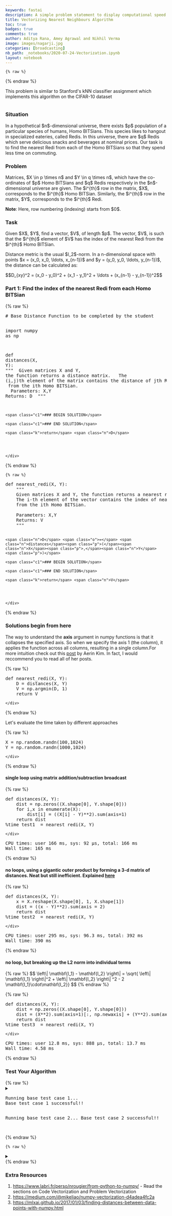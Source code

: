 ```yaml
---
keywords: fastai
description: A simple problem statement to display computational speed up due to vectorization and broadcasting in numpy
title: Vectorizing Nearest Neighbours Algorithm
toc: true 
badges: true
comments: true
author: Aditya Rana, Amey Agrawal and Nikhil Verma
image: images/nagarji.jpg
categories: [broadcasting]
nb_path: _notebooks/2020-07-24-Vectorization.ipynb
layout: notebook
---
```


<!--
#################################################
### THIS FILE WAS AUTOGENERATED! DO NOT EDIT! ###
#################################################
# file to edit: _notebooks/2020-07-24-Vectorization.ipynb
-->

<div class="container" id="notebook-container">
        
    {% raw %}
    
<div class="cell border-box-sizing code_cell rendered">

</div>
    {% endraw %}

<div class="cell border-box-sizing text_cell rendered"><div class="inner_cell">
<div class="text_cell_render border-box-sizing rendered_html">
<p>This problem is similar to Stanford's kNN classifier assignment which implements this algorithm on the CIFAR-10 dataset</p>

</div>
</div>
</div>
<div class="cell border-box-sizing text_cell rendered"><div class="inner_cell">
<div class="text_cell_render border-box-sizing rendered_html">
<p><img src="/blog/images/copied_from_nb/my_icons/nagarji.jpg" alt="" title="Redi at BITS Pilani"></p>

</div>
</div>
</div>
<div class="cell border-box-sizing text_cell rendered"><div class="inner_cell">
<div class="text_cell_render border-box-sizing rendered_html">
<h3 id="Situation">Situation<a class="anchor-link" href="#Situation"> </a></h3><p>In a hypothetical $n$-dimensional universe, there exists $p$ population of a particular species of humans, Homo BITSians. This species likes to hangout in specialized eateries, called Redis. In this universe, there are $q$ Redis which serve delicious snacks and beverages at nominal prices. Our task is to find the nearest Redi from each of the Homo BITSians so that they spend less time on commuting.</p>
<h3 id="Problem">Problem<a class="anchor-link" href="#Problem"> </a></h3><p>Matrices, $X \in p \times n$ and $Y \in q \times n$, which have the co-ordinates of $p$ Homo BITSians and $q$ Redis respectively in the $n$-dimensional universe are given. The $i^{th}$ row in the matrix, $X$, corresponds to the $i^{th}$ Homo BITSian. Similarly, the $i^{th}$ row in the matrix, $Y$, corresponds to the $i^{th}$ Redi.</p>
<p><strong>Note</strong>: Here, row numbering (indexing) starts from $0$.</p>
<h3 id="Task">Task<a class="anchor-link" href="#Task"> </a></h3><p>Given $X$, $Y$, find a vector, $V$, of length $p$. The vector, $V$, is such that the $i^{th}$ element of $V$ has the index of the nearest Redi from the $i^{th}$ Homo BITSian.</p>
<p>Distance metric is the usual $l_2$-norm.
In a n-dimensional space with points $x = (x_0, x_0, \ldots, x_{n-1})$ and $y = (y_0, y_0, \ldots, y_{n-1})$, the distance can be calculated as:</p>
$$D_{xy}^2 = (x_0 - y_0)^2 
+ (x_1 - y_1)^2 + \ldots + (x_{n-1} - y_{n-1})^2$$
</div>
</div>
</div>
<div class="cell border-box-sizing text_cell rendered"><div class="inner_cell">
<div class="text_cell_render border-box-sizing rendered_html">
<h3 id="Part-1:-Find-the-index-of-the-nearest-Redi-from-each-Homo-BITSian">Part 1: Find the index of the nearest Redi from each Homo BITSian<a class="anchor-link" href="#Part-1:-Find-the-index-of-the-nearest-Redi-from-each-Homo-BITSian"> </a></h3>
</div>
</div>
</div>
    {% raw %}
    
<div class="cell border-box-sizing code_cell rendered">
<div class="input">

<div class="inner_cell">
    <div class="input_area">
<div class=" highlight hl-ipython3"><pre><span></span><span class="c1"># Base Distance Function to be completed by the student</span>

<span class="kn">import</span> <span class="nn">numpy</span> <span class="k">as</span> <span class="nn">np</span>

<span class="k">def</span> <span class="nf">distances</span><span class="p">(</span><span class="n">X</span><span class="p">,</span> <span class="n">Y</span><span class="p">):</span>
    <span class="sd">&quot;&quot;&quot;</span>
<span class="sd">    Given matrices X and Y, the function returns a distance matrix. </span>
<span class="sd">    The (i,j)th element of the matrix contains the distance of jth Redi </span>
<span class="sd">    from the ith Homo BITSian.</span>
<span class="sd">    </span>
<span class="sd">    Parameters: X,Y</span>
<span class="sd">    Returns: D</span>
<span class="sd">    &quot;&quot;&quot;</span>
    
    <span class="c1">### BEGIN SOLUTION</span>

    <span class="c1">### END SOLUTION</span>
    
    <span class="k">return</span> <span class="n">D</span>
</pre></div>

    </div>
</div>
</div>

</div>
    {% endraw %}

    {% raw %}
    
<div class="cell border-box-sizing code_cell rendered">
<div class="input">

<div class="inner_cell">
    <div class="input_area">
<div class=" highlight hl-ipython3"><pre><span></span><span class="k">def</span> <span class="nf">nearest_redi</span><span class="p">(</span><span class="n">X</span><span class="p">,</span> <span class="n">Y</span><span class="p">):</span>
    <span class="sd">&quot;&quot;&quot;</span>
<span class="sd">    Given matrices X and Y, the function returns a nearest redi vector. </span>
<span class="sd">    The i-th element of the vector contains the index of nearest Redi </span>
<span class="sd">    from the ith Homo BITSian.</span>
<span class="sd">    </span>
<span class="sd">    Parameters: X,Y</span>
<span class="sd">    Returns: V</span>
<span class="sd">    &quot;&quot;&quot;</span>
    
    <span class="n">D</span> <span class="o">=</span> <span class="n">distances</span><span class="p">(</span><span class="n">X</span><span class="p">,</span><span class="n">Y</span><span class="p">)</span>
    
    <span class="c1">### BEGIN SOLUTION</span>

    <span class="c1">### END SOLUTION</span>
    
    <span class="k">return</span> <span class="n">V</span>
</pre></div>

    </div>
</div>
</div>

</div>
    {% endraw %}

<div class="cell border-box-sizing text_cell rendered"><div class="inner_cell">
<div class="text_cell_render border-box-sizing rendered_html">
<h3 id="Solutions-begin-from-here">Solutions begin from here<a class="anchor-link" href="#Solutions-begin-from-here"> </a></h3><p>The way to understand the <strong>axis</strong> argument in numpy functions is that it collapses the specified axis. So when we specify the axis 1 (the column), it applies the function across all columns, resulting in a single column.For more intuition check out this <a href="https://medium.com/@aerinykim/numpy-sum-axis-intuition-6eb94926a5d1">post</a> by Aerin Kim. In fact, I would reccommend you to read all of her posts.</p>

</div>
</div>
</div>
    {% raw %}
    
<div class="cell border-box-sizing code_cell rendered">
<div class="input">

<div class="inner_cell">
    <div class="input_area">
<div class=" highlight hl-ipython3"><pre><span></span><span class="k">def</span> <span class="nf">nearest_redi</span><span class="p">(</span><span class="n">X</span><span class="p">,</span> <span class="n">Y</span><span class="p">):</span>
    <span class="n">D</span> <span class="o">=</span> <span class="n">distances</span><span class="p">(</span><span class="n">X</span><span class="p">,</span> <span class="n">Y</span><span class="p">)</span>
    <span class="n">V</span> <span class="o">=</span> <span class="n">np</span><span class="o">.</span><span class="n">argmin</span><span class="p">(</span><span class="n">D</span><span class="p">,</span> <span class="mi">1</span><span class="p">)</span>
    <span class="k">return</span> <span class="n">V</span>
</pre></div>

    </div>
</div>
</div>

</div>
    {% endraw %}

<div class="cell border-box-sizing text_cell rendered"><div class="inner_cell">
<div class="text_cell_render border-box-sizing rendered_html">
<p>Let's evaluate the time taken by different approaches</p>

</div>
</div>
</div>
    {% raw %}
    
<div class="cell border-box-sizing code_cell rendered">
<div class="input">

<div class="inner_cell">
    <div class="input_area">
<div class=" highlight hl-ipython3"><pre><span></span><span class="n">X</span> <span class="o">=</span> <span class="n">np</span><span class="o">.</span><span class="n">random</span><span class="o">.</span><span class="n">randn</span><span class="p">(</span><span class="mi">100</span><span class="p">,</span><span class="mi">1024</span><span class="p">)</span>
<span class="n">Y</span> <span class="o">=</span> <span class="n">np</span><span class="o">.</span><span class="n">random</span><span class="o">.</span><span class="n">randn</span><span class="p">(</span><span class="mi">1000</span><span class="p">,</span><span class="mi">1024</span><span class="p">)</span>
</pre></div>

    </div>
</div>
</div>

</div>
    {% endraw %}

<div class="cell border-box-sizing text_cell rendered"><div class="inner_cell">
<div class="text_cell_render border-box-sizing rendered_html">
<h4 id="single-loop-using--matrix-addition/subtraction-broadcast">single loop using  matrix addition/subtraction broadcast<a class="anchor-link" href="#single-loop-using--matrix-addition/subtraction-broadcast"> </a></h4>
</div>
</div>
</div>
    {% raw %}
    
<div class="cell border-box-sizing code_cell rendered">
<div class="input">

<div class="inner_cell">
    <div class="input_area">
<div class=" highlight hl-ipython3"><pre><span></span><span class="k">def</span> <span class="nf">distances</span><span class="p">(</span><span class="n">X</span><span class="p">,</span> <span class="n">Y</span><span class="p">):</span>
    <span class="n">dist</span> <span class="o">=</span> <span class="n">np</span><span class="o">.</span><span class="n">zeros</span><span class="p">((</span><span class="n">X</span><span class="o">.</span><span class="n">shape</span><span class="p">[</span><span class="mi">0</span><span class="p">],</span> <span class="n">Y</span><span class="o">.</span><span class="n">shape</span><span class="p">[</span><span class="mi">0</span><span class="p">]))</span>
    <span class="k">for</span> <span class="n">i</span><span class="p">,</span><span class="n">x</span> <span class="ow">in</span> <span class="nb">enumerate</span><span class="p">(</span><span class="n">X</span><span class="p">):</span>
        <span class="n">dist</span><span class="p">[</span><span class="n">i</span><span class="p">]</span> <span class="o">=</span> <span class="p">((</span><span class="n">X</span><span class="p">[</span><span class="n">i</span><span class="p">]</span> <span class="o">-</span> <span class="n">Y</span><span class="p">)</span><span class="o">**</span><span class="mi">2</span><span class="p">)</span><span class="o">.</span><span class="n">sum</span><span class="p">(</span><span class="n">axis</span><span class="o">=</span><span class="mi">1</span><span class="p">)</span>
    <span class="k">return</span> <span class="n">dist</span>
<span class="o">%</span><span class="k">time</span> test1  = nearest_redi(X, Y)
</pre></div>

    </div>
</div>
</div>

<div class="output_wrapper">
<div class="output">

<div class="output_area">

<div class="output_subarea output_stream output_stdout output_text">
<pre>CPU times: user 166 ms, sys: 92 µs, total: 166 ms
Wall time: 165 ms
</pre>
</div>
</div>

</div>
</div>

</div>
    {% endraw %}

<div class="cell border-box-sizing text_cell rendered"><div class="inner_cell">
<div class="text_cell_render border-box-sizing rendered_html">
<h4 id="no-loops,-using-a-gigantic-outer-product-by-forming-a-3-d-matrix-of-distances.-Neat-but-still-inefficient.-Explained-here">no loops, using a gigantic outer product by forming a 3-d matrix of distances. Neat but still inefficient. Explained <a href="http://scipy.github.io/old-wiki/pages/EricsBroadcastingDoc">here</a><a class="anchor-link" href="#no-loops,-using-a-gigantic-outer-product-by-forming-a-3-d-matrix-of-distances.-Neat-but-still-inefficient.-Explained-here"> </a></h4>
</div>
</div>
</div>
    {% raw %}
    
<div class="cell border-box-sizing code_cell rendered">
<div class="input">

<div class="inner_cell">
    <div class="input_area">
<div class=" highlight hl-ipython3"><pre><span></span><span class="k">def</span> <span class="nf">distances</span><span class="p">(</span><span class="n">X</span><span class="p">,</span> <span class="n">Y</span><span class="p">):</span>
    <span class="n">x</span> <span class="o">=</span> <span class="n">X</span><span class="o">.</span><span class="n">reshape</span><span class="p">(</span><span class="n">X</span><span class="o">.</span><span class="n">shape</span><span class="p">[</span><span class="mi">0</span><span class="p">],</span> <span class="mi">1</span><span class="p">,</span> <span class="n">X</span><span class="o">.</span><span class="n">shape</span><span class="p">[</span><span class="mi">1</span><span class="p">])</span>
    <span class="n">dist</span> <span class="o">=</span> <span class="p">((</span><span class="n">x</span> <span class="o">-</span> <span class="n">Y</span><span class="p">)</span><span class="o">**</span><span class="mi">2</span><span class="p">)</span><span class="o">.</span><span class="n">sum</span><span class="p">(</span><span class="n">axis</span> <span class="o">=</span> <span class="mi">2</span><span class="p">)</span>
    <span class="k">return</span> <span class="n">dist</span>
<span class="o">%</span><span class="k">time</span> test2  = nearest_redi(X, Y)
</pre></div>

    </div>
</div>
</div>

<div class="output_wrapper">
<div class="output">

<div class="output_area">

<div class="output_subarea output_stream output_stdout output_text">
<pre>CPU times: user 295 ms, sys: 96.3 ms, total: 392 ms
Wall time: 390 ms
</pre>
</div>
</div>

</div>
</div>

</div>
    {% endraw %}

<div class="cell border-box-sizing text_cell rendered"><div class="inner_cell">
<div class="text_cell_render border-box-sizing rendered_html">
<h4 id="no-loop,-but-breaking-up-the-L2-norm-into-individual-terms">no loop, but breaking up the L2 norm into individual terms<a class="anchor-link" href="#no-loop,-but-breaking-up-the-L2-norm-into-individual-terms"> </a></h4>
</div>
</div>
</div>
<div class="cell border-box-sizing text_cell rendered"><div class="inner_cell">
<div class="text_cell_render border-box-sizing rendered_html">
<p>{% raw %}
$$ \left\| \mathbf{I_1} - \mathbf{I_2} \right\| = \sqrt{ \left\| \mathbf{I_1} \right\|^2 + \left\| \mathbf{I_2} \right\| ^2 - 2 \mathbf{I_1}\cdot\mathbf{I_2}} $$
{% endraw %}</p>

</div>
</div>
</div>
    {% raw %}
    
<div class="cell border-box-sizing code_cell rendered">
<div class="input">

<div class="inner_cell">
    <div class="input_area">
<div class=" highlight hl-ipython3"><pre><span></span><span class="k">def</span> <span class="nf">distances</span><span class="p">(</span><span class="n">X</span><span class="p">,</span> <span class="n">Y</span><span class="p">):</span>
    <span class="n">dist</span> <span class="o">=</span> <span class="n">np</span><span class="o">.</span><span class="n">zeros</span><span class="p">((</span><span class="n">X</span><span class="o">.</span><span class="n">shape</span><span class="p">[</span><span class="mi">0</span><span class="p">],</span> <span class="n">Y</span><span class="o">.</span><span class="n">shape</span><span class="p">[</span><span class="mi">0</span><span class="p">]))</span>
    <span class="n">dist</span> <span class="o">=</span> <span class="p">(</span><span class="n">X</span><span class="o">**</span><span class="mi">2</span><span class="p">)</span><span class="o">.</span><span class="n">sum</span><span class="p">(</span><span class="n">axis</span><span class="o">=</span><span class="mi">1</span><span class="p">)[:,</span> <span class="n">np</span><span class="o">.</span><span class="n">newaxis</span><span class="p">]</span> <span class="o">+</span> <span class="p">(</span><span class="n">Y</span><span class="o">**</span><span class="mi">2</span><span class="p">)</span><span class="o">.</span><span class="n">sum</span><span class="p">(</span><span class="n">axis</span><span class="o">=</span><span class="mi">1</span><span class="p">)</span> <span class="o">-</span> <span class="mi">2</span> <span class="o">*</span> <span class="n">X</span><span class="o">.</span><span class="n">dot</span><span class="p">(</span><span class="n">Y</span><span class="o">.</span><span class="n">T</span><span class="p">)</span>
    <span class="k">return</span> <span class="n">dist</span>
<span class="o">%</span><span class="k">time</span> test3  = nearest_redi(X, Y)
</pre></div>

    </div>
</div>
</div>

<div class="output_wrapper">
<div class="output">

<div class="output_area">

<div class="output_subarea output_stream output_stdout output_text">
<pre>CPU times: user 12.8 ms, sys: 888 µs, total: 13.7 ms
Wall time: 4.58 ms
</pre>
</div>
</div>

</div>
</div>

</div>
    {% endraw %}

<div class="cell border-box-sizing text_cell rendered"><div class="inner_cell">
<div class="text_cell_render border-box-sizing rendered_html">
<h3 id="Test-Your-Algorithm">Test Your Algorithm<a class="anchor-link" href="#Test-Your-Algorithm"> </a></h3>
</div>
</div>
</div>
    {% raw %}
    
<div class="cell border-box-sizing code_cell rendered">
<details class="description">
      <summary class="btn btn-sm" data-open="Hide Code" data-close="Show Code"></summary>
        <p><div class="input">

<div class="inner_cell">
    <div class="input_area">
<div class=" highlight hl-ipython3"><pre><span></span><span class="c1">#collapse-hide</span>
<span class="nb">print</span><span class="p">(</span><span class="s2">&quot;Running base test case 1...&quot;</span><span class="p">)</span>

<span class="n">X_test1</span> <span class="o">=</span> <span class="n">np</span><span class="o">.</span><span class="n">array</span><span class="p">([[</span><span class="o">-</span><span class="mf">3.</span><span class="p">,</span>  <span class="mf">4.</span><span class="p">],</span>
                    <span class="p">[</span> <span class="mf">4.</span><span class="p">,</span> <span class="o">-</span><span class="mf">2.</span><span class="p">],</span>
                    <span class="p">[</span><span class="o">-</span><span class="mf">1.</span><span class="p">,</span>  <span class="mf">0.</span><span class="p">]])</span>

<span class="n">Y_test1</span> <span class="o">=</span> <span class="n">np</span><span class="o">.</span><span class="n">array</span><span class="p">([[</span><span class="o">-</span><span class="mf">3.</span><span class="p">,</span>  <span class="mf">0.</span><span class="p">],</span>
                    <span class="p">[</span><span class="o">-</span><span class="mf">3.</span><span class="p">,</span> <span class="o">-</span><span class="mf">3.</span><span class="p">]])</span>

<span class="n">V_test1</span> <span class="o">=</span> <span class="n">nearest_redi</span><span class="p">(</span><span class="n">X_test1</span><span class="p">,</span> <span class="n">Y_test1</span><span class="p">)</span>
<span class="n">V_ans_test1</span> <span class="o">=</span> <span class="n">np</span><span class="o">.</span><span class="n">array</span><span class="p">([</span><span class="mi">0</span><span class="p">,</span> <span class="mi">1</span><span class="p">,</span> <span class="mi">0</span><span class="p">])</span>

<span class="k">assert</span> <span class="n">np</span><span class="o">.</span><span class="n">array_equal</span><span class="p">(</span><span class="n">V_test1</span><span class="p">,</span> <span class="n">V_ans_test1</span><span class="p">)</span>

<span class="nb">print</span><span class="p">(</span><span class="s2">&quot;Base test case 1 successful!!</span><span class="se">\n</span><span class="s2">&quot;</span><span class="p">)</span>



<span class="nb">print</span><span class="p">(</span><span class="s2">&quot;Running base test case 2...&quot;</span><span class="p">)</span>

<span class="n">X_test2</span> <span class="o">=</span> <span class="n">np</span><span class="o">.</span><span class="n">array</span><span class="p">([[</span> <span class="mf">0.08170274</span><span class="p">,</span> <span class="o">-</span><span class="mf">4.8955951</span> <span class="p">,</span> <span class="o">-</span><span class="mf">4.0473417</span> <span class="p">],</span>
                    <span class="p">[</span><span class="o">-</span><span class="mf">1.13259313</span><span class="p">,</span>  <span class="mf">4.38171415</span><span class="p">,</span> <span class="o">-</span><span class="mf">3.22068891</span><span class="p">]])</span>

<span class="n">Y_test2</span> <span class="o">=</span> <span class="n">np</span><span class="o">.</span><span class="n">array</span><span class="p">([[</span> <span class="mf">3.79010736</span><span class="p">,</span>  <span class="mf">1.70042849</span><span class="p">,</span> <span class="o">-</span><span class="mf">3.06603884</span><span class="p">],</span>
                    <span class="p">[</span> <span class="mf">3.8921235</span> <span class="p">,</span> <span class="o">-</span><span class="mf">1.85207272</span><span class="p">,</span>  <span class="mf">2.33340715</span><span class="p">],</span>
                    <span class="p">[</span> <span class="mf">1.67360485</span><span class="p">,</span>  <span class="mf">2.11437547</span><span class="p">,</span>  <span class="mf">0.87529999</span><span class="p">]])</span>

<span class="n">V_test2</span> <span class="o">=</span> <span class="n">nearest_redi</span><span class="p">(</span><span class="n">X_test2</span><span class="p">,</span> <span class="n">Y_test2</span><span class="p">)</span>
<span class="n">V_ans_test2</span> <span class="o">=</span> <span class="n">np</span><span class="o">.</span><span class="n">array</span><span class="p">([</span><span class="mi">0</span><span class="p">,</span> <span class="mi">2</span><span class="p">])</span>

<span class="k">assert</span> <span class="n">np</span><span class="o">.</span><span class="n">array_equal</span><span class="p">(</span><span class="n">V_test2</span><span class="p">,</span> <span class="n">V_ans_test2</span><span class="p">)</span>

<span class="nb">print</span><span class="p">(</span><span class="s2">&quot;Base test case 2 successful!!</span><span class="se">\n</span><span class="s2">&quot;</span><span class="p">)</span>
</pre></div>

    </div>
</div>
</div>
</p>
    </details>
<div class="output_wrapper">
<div class="output">

<div class="output_area">

<div class="output_subarea output_stream output_stdout output_text">
<pre>Running base test case 1...
Base test case 1 successful!!

Running base test case 2...
Base test case 2 successful!!

</pre>
</div>
</div>

</div>
</div>

</div>
    {% endraw %}

    {% raw %}
    
<div class="cell border-box-sizing code_cell rendered">
<details class="description">
      <summary class="btn btn-sm" data-open="Hide Code" data-close="Show Code"></summary>
        <p><div class="input">

<div class="inner_cell">
    <div class="input_area">
<div class=" highlight hl-ipython3"><pre><span></span><span class="c1">#collapse-hide</span>
<span class="c1"># Running hidden test case for Part 1. Don&#39;t edit the cell.                                     *** 5 marks ***</span>
<span class="c1">### BEGIN HIDDEN TESTS</span>
<span class="n">X</span> <span class="o">=</span> <span class="n">np</span><span class="o">.</span><span class="n">array</span><span class="p">([[</span> <span class="mf">0.27170746</span><span class="p">,</span>  <span class="mf">0.89441607</span><span class="p">,</span>  <span class="mf">0.64849028</span><span class="p">],</span>
              <span class="p">[</span> <span class="mf">0.42296173</span><span class="p">,</span>  <span class="mf">0.54342876</span><span class="p">,</span>  <span class="mf">0.47889235</span><span class="p">],</span>
              <span class="p">[</span> <span class="mf">0.48688657</span><span class="p">,</span>  <span class="mf">0.11082849</span><span class="p">,</span>  <span class="mf">0.10691689</span><span class="p">],</span>
              <span class="p">[</span> <span class="mf">0.04419385</span><span class="p">,</span>  <span class="mf">0.68777309</span><span class="p">,</span>  <span class="mf">0.49437059</span><span class="p">],</span>
              <span class="p">[</span> <span class="mf">0.70143641</span><span class="p">,</span>  <span class="mf">0.09964604</span><span class="p">,</span>  <span class="mf">0.20949214</span><span class="p">],</span>
              <span class="p">[</span> <span class="mf">0.01725016</span><span class="p">,</span>  <span class="mf">0.37424641</span><span class="p">,</span>  <span class="mf">0.94070338</span><span class="p">]])</span>

<span class="n">Y</span> <span class="o">=</span> <span class="n">np</span><span class="o">.</span><span class="n">array</span><span class="p">([[</span> <span class="mf">0.24232741</span><span class="p">,</span>  <span class="mf">0.08413896</span><span class="p">,</span>  <span class="mf">0.014919</span>  <span class="p">],</span>
              <span class="p">[</span> <span class="mf">0.15801316</span><span class="p">,</span>  <span class="mf">0.31713579</span><span class="p">,</span>  <span class="mf">0.0416702</span> <span class="p">],</span>
              <span class="p">[</span> <span class="mf">0.15784176</span><span class="p">,</span>  <span class="mf">0.50998073</span><span class="p">,</span>  <span class="mf">0.45405793</span><span class="p">],</span>
              <span class="p">[</span> <span class="mf">0.44382259</span><span class="p">,</span>  <span class="mf">0.44515729</span><span class="p">,</span>  <span class="mf">0.49186482</span><span class="p">],</span>
              <span class="p">[</span> <span class="mf">0.00695024</span><span class="p">,</span>  <span class="mf">0.23603969</span><span class="p">,</span>  <span class="mf">0.77601819</span><span class="p">]])</span>

<span class="n">V</span> <span class="o">=</span> <span class="n">nearest_redi</span><span class="p">(</span><span class="n">X</span><span class="p">,</span><span class="n">Y</span><span class="p">)</span>
<span class="n">V_ans</span> <span class="o">=</span> <span class="n">np</span><span class="o">.</span><span class="n">array</span><span class="p">([</span><span class="mi">2</span><span class="p">,</span> <span class="mi">3</span><span class="p">,</span> <span class="mi">0</span><span class="p">,</span> <span class="mi">2</span><span class="p">,</span> <span class="mi">0</span><span class="p">,</span> <span class="mi">4</span><span class="p">])</span>

<span class="k">assert</span> <span class="n">np</span><span class="o">.</span><span class="n">array_equal</span><span class="p">(</span><span class="n">V</span><span class="p">,</span> <span class="n">V_ans</span><span class="p">)</span>
<span class="c1">### END HIDDEN TESTS</span>
</pre></div>

    </div>
</div>
</div>
</p>
    </details>
</div>
    {% endraw %}

<div class="cell border-box-sizing text_cell rendered"><div class="inner_cell">
<div class="text_cell_render border-box-sizing rendered_html">
<h3 id="Extra-Resources">Extra Resources<a class="anchor-link" href="#Extra-Resources"> </a></h3><ol>
<li><a href="https://www.labri.fr/perso/nrougier/from-python-to-numpy/">https://www.labri.fr/perso/nrougier/from-python-to-numpy/</a> - Read the sections on Code Vectorization and Problem Vectorization</li>
<li><a href="https://medium.com/@mikeliao/numpy-vectorization-d4adea4fc2a">https://medium.com/@mikeliao/numpy-vectorization-d4adea4fc2a</a></li>
<li><a href="https://mlxai.github.io/2017/01/03/finding-distances-between-data-points-with-numpy.html">https://mlxai.github.io/2017/01/03/finding-distances-between-data-points-with-numpy.html</a></li>
</ol>

</div>
</div>
</div>
</div>
 

